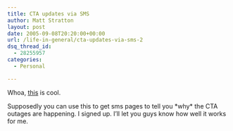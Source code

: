 ```yaml
---
title: CTA updates via SMS
author: Matt Stratton
layout: post
date: 2005-09-08T20:20:00+00:00
url: /life-in-general/cta-updates-via-sms-2
dsq_thread_id:
  - 28255957
categories:
  - Personal

---
```

Whoa, <u>[this][1]</u> is cool.

Supposedly you can use this to get sms pages to tell you \*why\* the CTA outages are happening. I signed up. I&#8217;ll let you guys know how well it works for me.

 [1]: https://www.ctatattler.com/cta_wireless_alerts/index.html